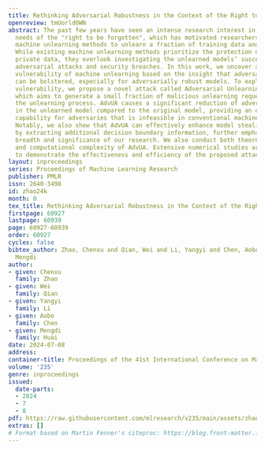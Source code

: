 ```yaml
---
title: Rethinking Adversarial Robustness in the Context of the Right to be Forgotten
openreview: tmUorldOWN
abstract: The past few years have seen an intense research interest in the practical
  needs of the "right to be forgotten", which has motivated researchers to develop
  machine unlearning methods to unlearn a fraction of training data and its lineage.
  While existing machine unlearning methods prioritize the protection of individuals’
  private data, they overlook investigating the unlearned models’ susceptibility to
  adversarial attacks and security breaches. In this work, we uncover a novel security
  vulnerability of machine unlearning based on the insight that adversarial vulnerabilities
  can be bolstered, especially for adversarially robust models. To exploit this observed
  vulnerability, we propose a novel attack called Adversarial Unlearning Attack (AdvUA),
  which aims to generate a small fraction of malicious unlearning requests during
  the unlearning process. AdvUA causes a significant reduction of adversarial robustness
  in the unlearned model compared to the original model, providing an entirely new
  capability for adversaries that is infeasible in conventional machine learning pipelines.
  Notably, we also show that AdvUA can effectively enhance model stealing attacks
  by extracting additional decision boundary information, further emphasizing the
  breadth and significance of our research. We also conduct both theoretical analysis
  and computational complexity of AdvUA. Extensive numerical studies are performed
  to demonstrate the effectiveness and efficiency of the proposed attack.
layout: inproceedings
series: Proceedings of Machine Learning Research
publisher: PMLR
issn: 2640-3498
id: zhao24k
month: 0
tex_title: Rethinking Adversarial Robustness in the Context of the Right to be Forgotten
firstpage: 60927
lastpage: 60939
page: 60927-60939
order: 60927
cycles: false
bibtex_author: Zhao, Chenxu and Qian, Wei and Li, Yangyi and Chen, Aobo and Huai,
  Mengdi
author:
- given: Chenxu
  family: Zhao
- given: Wei
  family: Qian
- given: Yangyi
  family: Li
- given: Aobo
  family: Chen
- given: Mengdi
  family: Huai
date: 2024-07-08
address:
container-title: Proceedings of the 41st International Conference on Machine Learning
volume: '235'
genre: inproceedings
issued:
  date-parts:
  - 2024
  - 7
  - 8
pdf: https://raw.githubusercontent.com/mlresearch/v235/main/assets/zhao24k/zhao24k.pdf
extras: []
# Format based on Martin Fenner's citeproc: https://blog.front-matter.io/posts/citeproc-yaml-for-bibliographies/
---
```

